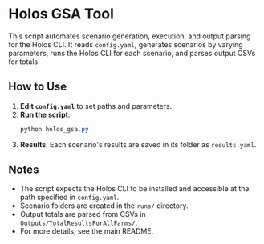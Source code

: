 # Holos GSA Tool

This script automates scenario generation, execution, and output parsing for the Holos CLI. It reads `config.yaml`, generates scenarios by varying parameters, runs the Holos CLI for each scenario, and parses output CSVs for totals.

## How to Use

1. **Edit `config.yaml`** to set paths and parameters.
2. **Run the script**:
   ```powershell
   python holos_gsa.py
   ```
3. **Results**: Each scenario's results are saved in its folder as `results.yaml`.

## Notes
- The script expects the Holos CLI to be installed and accessible at the path specified in `config.yaml`.
- Scenario folders are created in the `runs/` directory.
- Output totals are parsed from CSVs in `Outputs/TotalResultsForAllFarms/`.
- For more details, see the main README.
